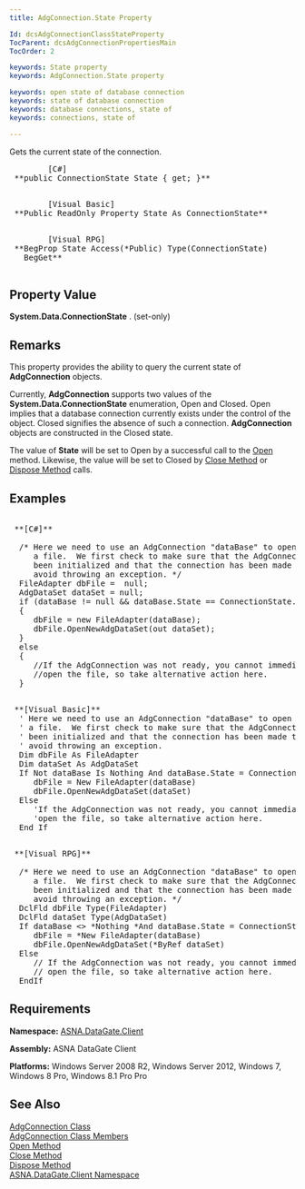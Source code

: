 ```yaml
---
title: AdgConnection.State Property

Id: dcsAdgConnectionClassStateProperty
TocParent: dcsAdgConnectionPropertiesMain
TocOrder: 2

keywords: State property
keywords: AdgConnection.State property

keywords: open state of database connection
keywords: state of database connection
keywords: database connections, state of
keywords: connections, state of

---
```


Gets the current state of the connection. 
<pre class="prettyprint">
        <span class="lang">[C#]</span>
 **public ConnectionState State { get; }** 
      </pre>
<pre class="prettyprint">
        <span class="lang">[Visual Basic] </span>
 **Public ReadOnly Property State As ConnectionState** 
      </pre>
<pre class="prettyprint">
        <span class="lang">[Visual RPG]</span>
 **BegProp State Access(*Public) Type(ConnectionState)
   BegGet** 
      </pre>

## Property Value

**System.Data.ConnectionState** . (set-only)
## Remarks

This property provides the ability to query the current state of **AdgConnection** objects.

Currently, **AdgConnection** supports two values of the **System.Data.ConnectionState** enumeration, Open and Closed. Open implies that a database connection currently exists under the control of the object. Closed signifies the absence of such a connection. **AdgConnection** objects are constructed in the Closed state.

The value of **State** will be set to Open by a successful call to the [Open](adg-connection-class-open-method.html) method. Likewise, the value will be set to Closed by [ Close Method](adg-connection-class-close-method.html) or [Dispose Method](adg-connection-class-dispose-method.html) calls. 
## Examples

<pre>
        <span class="lang">
 **[C#]** 
        </span>
  /* Here we need to use an AdgConnection "dataBase" to open
     a file.  We first check to make sure that the AdgConnection has 
     been initialized and that the connection has been made to
     avoid throwing an exception. */
  FileAdapter dbFile =  null;
  AdgDataSet dataSet = null;
  if (dataBase != null &amp;&amp; dataBase.State == ConnectionState.Open)
  {
     dbFile = new FileAdapter(dataBase);
     dbFile.OpenNewAdgDataSet(out dataSet);
  }
  else
  { 
     //If the AdgConnection was not ready, you cannot immediately
     //open the file, so take alternative action here.
  }</pre>
<pre>
        <span class="lang">
 **[Visual Basic]** 
  </span>' Here we need to use an AdgConnection "dataBase" to open
  ' a file.  We first check to make sure that the AdgConnection has 
  ' been initialized and that the connection has been made to
  ' avoid throwing an exception.
  Dim dbFile As FileAdapter
  Dim dataSet As AdgDataSet
  If Not dataBase Is Nothing And dataBase.State = ConnectionState.Open Then
     dbFile = New FileAdapter(dataBase)
     dbFile.OpenNewAdgDataSet(dataSet)
  Else 
     'If the AdgConnection was not ready, you cannot immediately
     'open the file, so take alternative action here.
  End If</pre>
<pre class="prettyprint">
        <span class="lang">
 **[Visual RPG]** 
        </span>
  /* Here we need to use an AdgConnection "dataBase" to open
     a file.  We first check to make sure that the AdgConnection has 
     been initialized and that the connection has been made to
     avoid throwing an exception. */
  DclFld dbFile Type(FileAdapter)
  DclFld dataSet Type(AdgDataSet)
  If dataBase &lt;&gt; *Nothing *And dataBase.State = ConnectionState.Open
     dbFile = *New FileAdapter(dataBase)
     dbFile.OpenNewAdgDataSet(*ByRef dataSet)
  Else 
     // If the AdgConnection was not ready, you cannot immediately
     // open the file, so take alternative action here.
  EndIf </pre>

## Requirements

<span> **Namespace:** [ASNA.DataGate.Client](datagate-client-namespace.html) </span> 

<span> **Assembly:** ASNA DataGate Client</span> 

<span> **Platforms:** Windows Server 2008 R2, Windows Server 2012, Windows 7, Windows 8 Pro, Windows 8.1 Pro</span> Pro
## See Also


[AdgConnection Class](adg-connection-class.html)
      <br />
[AdgConnection Class Members](adg-connection-members.html)
      <br />
[Open Method](adg-connection-class-open-method.html)
      <br />
[Close Method](adg-connection-class-close-method.html)
      <br />
[Dispose Method](adg-connection-class-dispose-method.html)
      <br />
[ASNA.DataGate.Client Namespace](datagate-client-namespace.html)

